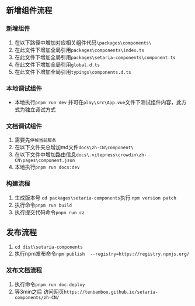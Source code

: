 ## 新增组件流程


### 新增组件

1. 在以下路径中增加对应相关组件代码`\packages\components\`
2. 在此文件下增加全局引用`packages\components\index.ts`
3. 在此文件下增加全局引用`packages\setaria-components\component.ts`
4. 在此文件下增加全局引用`global.d.ts`
5. 在此文件下增加全局引用`typings\components.d.ts`

### 本地调试组件

- 本地执行`pnpm run dev` 并可在`play\src\App.vue`文件下测试组件内容，此方式为独立调试方式

### 文档调试组件

1. 需要先`停掉当前服务`
2. 在以下文件夹总增加md文件`docs\zh-CN\component\`
3. 在以下文件中增加路由信息`docs\.vitepress\crowdin\zh-CN\pages\component.json`
4. 本地执行`pnpm run docs:dev`


### 构建流程
1. 生成版本号 `cd packages\setaria-components`执行 `npm version patch`
2. 执行命令`pnpm run build`
3. 执行提交代码命令`pnpm run cz`

## 发布流程
1. `cd dist\setaria-components`
2. 执行npm发布命令`npm publish  --registry=https://registry.npmjs.org/ `

### 发布文档流程
1. 执行命令`pnpm run doc:deploy`
2. 等3min之后 访问网页`https://tenbamboo.github.io/setaria-components/zh-CN/`

